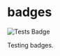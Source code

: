 # badges

![Tests Badge](https://github.com/larskue/badges/actions/workflows/tests.yaml/badge.svg?branch=${GH_BRANCH})

Testing badges.
